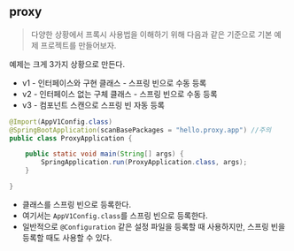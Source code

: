 ## proxy

> 다양한 상황에서 프록시 사용법을 이해하기 위해 다음과 같은 기준으로 기본 예제 프로젝트를 만들어보자. 

예제는 크게 3가지 상황으로 만든다.

- v1 - 인터페이스와 구현 클래스 - 스프링 빈으로 수동 등록 
- v2 - 인터페이스 없는 구체 클래스 - 스프링 빈으로 수동 등록 
- v3 - 컴포넌트 스캔으로 스프링 빈 자동 등록


```java
@Import(AppV1Config.class)
@SpringBootApplication(scanBasePackages = "hello.proxy.app") //주의
public class ProxyApplication {

	public static void main(String[] args) {
		SpringApplication.run(ProxyApplication.class, args);
	}

}
```

- 클래스를 스프링 빈으로 등록한다.
- 여기서는 `AppV1Config.class`를 스프링 빈으로 등록한다.
- 일반적으로 `@Configuration` 같은 설정 파일을 등록할 때 사용하지만, 스프링 빈을 등록할 때도 사용할 수 있다.
